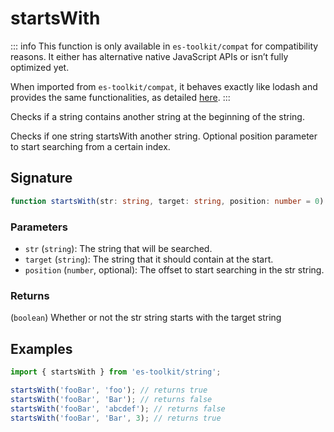 # startsWith

::: info
This function is only available in `es-toolkit/compat` for compatibility reasons. It either has alternative native JavaScript APIs or isn’t fully optimized yet.

When imported from `es-toolkit/compat`, it behaves exactly like lodash and provides the same functionalities, as detailed [here](../../../compatibility.md).
:::

Checks if a string contains another string at the beginning of the string.

Checks if one string startsWith another string. Optional position parameter to start searching from a certain index.

## Signature

```typescript
function startsWith(str: string, target: string, position: number = 0): string;
```

### Parameters

- `str` (`string`): The string that will be searched.
- `target` (`string`): The string that it should contain at the start.
- `position` (`number`, optional): The offset to start searching in the str string.

### Returns

(`boolean`) Whether or not the str string starts with the target string

## Examples

```typescript
import { startsWith } from 'es-toolkit/string';

startsWith('fooBar', 'foo'); // returns true
startsWith('fooBar', 'Bar'); // returns false
startsWith('fooBar', 'abcdef'); // returns false
startsWith('fooBar', 'Bar', 3); // returns true
```

